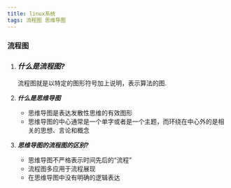 ```yaml
---
title: linux系统
tags: 流程图 思维导图
---
```


### 流程图  

1. ### ***什么是流程图?***

	流程图就是以特定的图形符号加上说明，表示算法的图.
2. ***什么是思维导图***
	- 思维导图是表达发散性思维的有效图形 
	- 思维导图的中心通常是一个单字或者是一个主题，而环绕在中心外的是相关的思想、言论和概念
3. ***思维导图的流程图的区别?***
	- 思维导图不严格表示时间先后的“流程”
	- 流程图多应用于流程展现
	- 在思维导图中没有明确的逻辑表达
